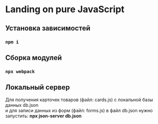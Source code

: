 # Landing on pure JavaScript
## Установка зависимостей
### `npm i`
## Сборка модулей
### `npx webpack`
## Локальный сервер
Для получения карточек товаров (файл: cards.js) с локальной базы данных db.json<br>
и для записи данных из форм (файл: forms.js) в файл db.json нужно запустить: **npx json-server db.json** 
